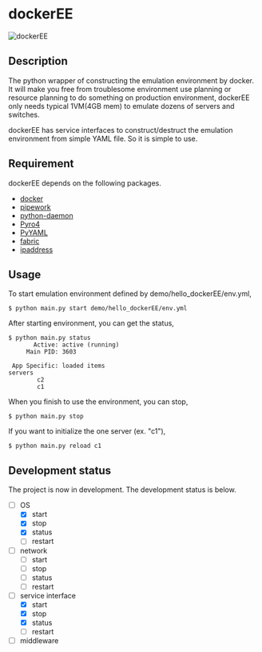 dockerEE
========

![dockerEE](https://github.com/ynaka81/dockerEE/wiki/images/dockerEE.png)

Description
-----------
The python wrapper of constructing the emulation environment by docker.
It will make you free from troublesome environment use planning or resource planning to do something on production environment,
dockerEE only needs typical 1VM(4GB mem) to emulate dozens of servers and switches.

dockerEE has service interfaces to construct/destruct the emulation environment from simple YAML file.
So it is simple to use.

Requirement
-----------
dockerEE depends on the following packages.
- [docker](https://github.com/docker/docker)
- [pipework](https://github.com/jpetazzo/pipework)
- [python-daemon](https://github.com/arnaudsj/python-daemon)
- [Pyro4](https://github.com/irmen/Pyro4)
- [PyYAML](https://github.com/yaml/pyyaml)
- [fabric](https://github.com/fabric/fabric)
- [ipaddress](http://docs.python.jp/3/library/ipaddress.html)

Usage
-----
To start emulation environment defined by demo/hello_dockerEE/env.yml,

    $ python main.py start demo/hello_dockerEE/env.yml

After starting environment, you can get the status,

    $ python main.py status
           Active: active (running)
         Main PID: 3603

     App Specific: loaded items
    servers
            c2
            c1

When you finish to use the environment, you can stop,

    $ python main.py stop

If you want to initialize the one server (ex. "c1"),

    $ python main.py reload c1

Development status
------------------
The project is now in development.
The development status is below.

- [ ] OS
    * [x] start
    * [x] stop
    * [x] status
    * [ ] restart
- [ ] network
    * [ ] start
    * [ ] stop
    * [ ] status
    * [ ] restart
- [ ] service interface
    * [x] start
    * [x] stop
    * [x] status
    * [ ] restart
- [ ] middleware
